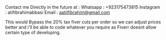 Contact me Directly in the future at  : 
Whatsapp : +923175473815 
Instagram : atifibrahimabbasi
Email : aatiifibrahim@gmail.com

This would Bypass the 20% tax fiver cuts per order so we can adjust prices better and i'll be able to code whatever you require as Fiverr doesnt  allow certain type of developing.  
